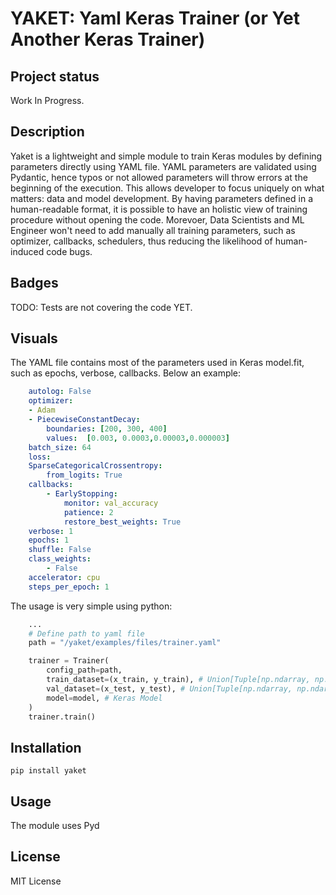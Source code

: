 # YAKET: Yaml Keras Trainer (or Yet Another Keras Trainer)

## Project status
Work In Progress. 

## Description
Yaket is a lightweight and simple module to train Keras modules by defining parameters directly using YAML file. YAML parameters are validated using Pydantic, hence typos or not allowed parameters will throw errors at the beginning of the execution.
This allows developer to focus uniquely on what matters: data and model development.
By having parameters defined in a human-readable format, it is possible to have an holistic view of training procedure without opening the code.
Morevoer, Data Scientists and ML Engineer won't need to add manually all training parameters, such as optimizer, callbacks, schedulers, thus reducing the
likelihood of human-induced code bugs.

## Badges
TODO: Tests are not covering the code YET.

## Visuals

The YAML file contains most of the parameters used in Keras model.fit, such as epochs, verbose, callbacks. Below an example:

```yaml
    autolog: False
    optimizer: 
    - Adam
    - PiecewiseConstantDecay: 
        boundaries: [200, 300, 400]
        values:  [0.003, 0.0003,0.00003,0.000003]
    batch_size: 64 
    loss: 
    SparseCategoricalCrossentropy: 
        from_logits: True
    callbacks:
        - EarlyStopping:
            monitor: val_accuracy
            patience: 2
            restore_best_weights: True  
    verbose: 1 
    epochs: 1
    shuffle: False
    class_weights: 
        - False
    accelerator: cpu 
    steps_per_epoch: 1
```

The usage is very simple using python:

```python
    ...
    # Define path to yaml file
    path = "/yaket/examples/files/trainer.yaml"

    trainer = Trainer(
        config_path=path,
        train_dataset=(x_train, y_train), # Union[Tuple[np.ndarray, np.ndarray], tf.data.Dataset]
        val_dataset=(x_test, y_test), # Union[Tuple[np.ndarray, np.ndarray], tf.data.Dataset]
        model=model, # Keras Model
    )
    trainer.train()
```




## Installation
    pip install yaket

## Usage
The module uses Pyd

## License
MIT License

